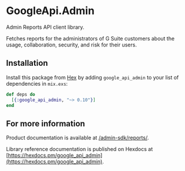 # GoogleApi.Admin

Admin Reports API client library.

Fetches reports for the administrators of G Suite customers about the usage, collaboration, security, and risk for their users.

## Installation

Install this package from [Hex](https://hex.pm) by adding
`google_api_admin` to your list of dependencies in `mix.exs`:

```elixir
def deps do
  [{:google_api_admin, "~> 0.10"}]
end
```

## For more information

Product documentation is available at [/admin-sdk/reports/](/admin-sdk/reports/).

Library reference documentation is published on Hexdocs at
[https://hexdocs.pm/google_api_admin](https://hexdocs.pm/google_api_admin).
